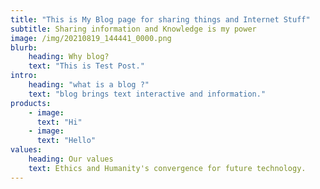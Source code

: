 ```yaml
---
title: "This is My Blog page for sharing things and Internet Stuff"
subtitle: Sharing information and Knowledge is my power
image: /img/20210819_144441_0000.png
blurb:
    heading: Why blog?
    text: "This is Test Post."
intro:
    heading: "what is a blog ?"
    text: "blog brings text interactive and information."
products:
    - image: 
      text: "Hi" 
    - image:
      text: "Hello"
values:
    heading: Our values
    text: Ethics and Humanity's convergence for future technology.
---
```


